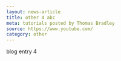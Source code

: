 ```yaml
---
layout: news-article
title: other 4 abc
meta: tutorials posted by Thomas Bradley
source: https://www.youtube.com/
category: other
---
```


blog entry 4
